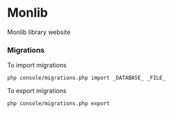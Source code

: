 # Monlib

Monlib library website

### Migrations

To import migrations

```
php console/migrations.php import _DATABASE_ _FILE_
```

To export migrations

```
php console/migrations.php export
```
